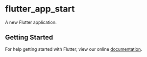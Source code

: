 # flutter_app_start

A new Flutter application.

## Getting Started

For help getting started with Flutter, view our online
[documentation](https://flutter.io/).
